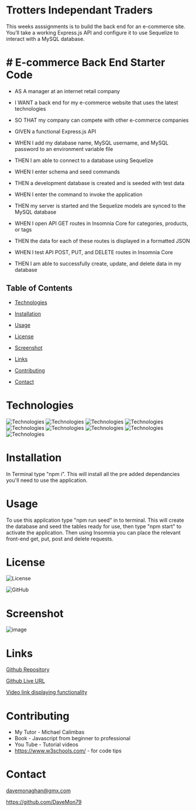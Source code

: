 # Trotters Independant Traders

This weeks asssignments is to build the back end for an e-commerce site. You’ll take a working Express.js API and configure it to use Sequelize to interact with a MySQL database.
  

# # E-commerce Back End Starter Code

* AS A manager at an internet retail company
* I WANT a back end for my e-commerce website that uses the latest technologies
* SO THAT my company can compete with other e-commerce companies


* GIVEN a functional Express.js API

* WHEN I add my database name, MySQL username, and MySQL password to an environment variable file
* THEN I am able to connect to a database using Sequelize
* WHEN I enter schema and seed commands
* THEN a development database is created and is seeded with test data
* WHEN I enter the command to invoke the application
* THEN my server is started and the Sequelize models are synced to the MySQL database
* WHEN I open API GET routes in Insomnia Core for categories, products, or tags
* THEN the data for each of these routes is displayed in a formatted JSON
* WHEN I test API POST, PUT, and DELETE routes in Insomnia Core
* THEN I am able to successfully create, update, and delete data in my database

  
## Table of Contents

* [Technologies](#technologies)
  
* [Installation](#installation)

* [Usage](#usage)

* [License](#license)

* [Screenshot](#screenshot)

* [Links](#links)

* [Contributing](#contributing)

* [Contact](#contact)

# Technologies

![Technologies](https://img.shields.io/badge/-Git-F05032?logo=Git&logoColor=white)
![Technologies](https://img.shields.io/badge/-JavaScript-007396?logo=JavaScript&logoColor=white)
![Technologies](https://img.shields.io/badge/-Node.js-339933?logo=Node.js&logoColor=white)
![Technologies](https://img.shields.io/badge/-npm-CB3837?logo=npm&logoColor=white)
![Technologies](https://img.shields.io/badge/-MySQL-4479A1?logo=MySQL&logoColor=white)
![Technologies](https://img.shields.io/badge/-Sequelize-52B0E7?logo=Sequelize&logoColor=white)
![Technologies](https://img.shields.io/badge/-.ENV-ECD53F?logo=.ENV&logoColor=white)
![Technologies](https://img.shields.io/badge/-Insomnia-4000BF?logo=Insomnia&logoColor=white)
![Technologies](https://img.shields.io/badge/-Express-000000?logo=Express&logoColor=white)

# Installation

In Terminal type "npm i". This will install all the pre added dependancies you'll need to use the application.
  
# Usage
  
To use this appilcation type "npm run seed" in to terminal. This will create the database and seed the tables ready for use, then type "npm start" to activate the application. Then using Insomnia you can place the relevant front-end get, put, post and delete requests. 

# License

![License](https://img.shields.io/badge/License-mit-orange.svg)
  
![GitHub](https://img.shields.io/badge/-GitHub-181717?logo=GitHub&logoColor=white)


# Screenshot

![image](https://user-images.githubusercontent.com/103275458/192984175-4e47077b-e58b-42c2-b541-b8ab04ecc5de.png)

# Links

[Github Repository](https://github.com/DaveMon79/Trotters-Independant-Traders)

[Github Live URL](https://davemon79.github.io/Trotters-Independant-Traders/)

[Video link displaying functionality](https://drive.google.com/file/d/1Fwhnrc0dBqvoIX5DgF4RDNcfOfnYZy5V/view) 

  
# Contributing

* My Tutor - Michael Calimbas
* Book - Javascript from beginner to professional 
* You Tube - Tutorial videos
* https://www.w3schools.com/ - for code tips

# Contact

davemonaghan@gmx.com

https://github.com/DaveMon79